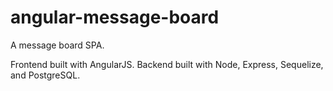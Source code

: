 # angular-message-board
A message board SPA.

Frontend built with AngularJS.
Backend built with Node, Express, Sequelize, and PostgreSQL.
